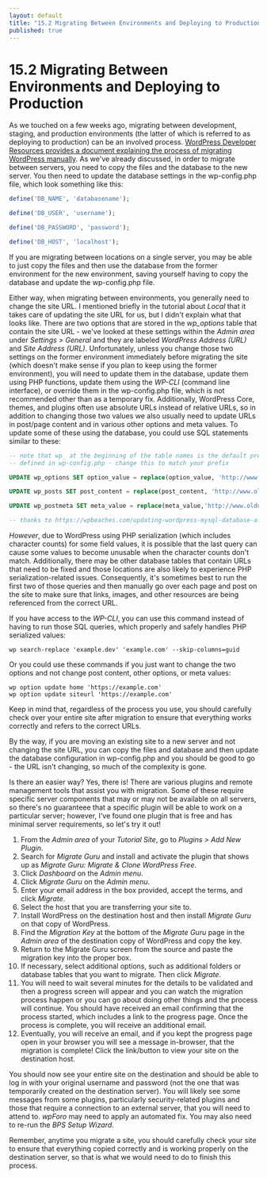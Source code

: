 ```yaml
---
layout: default
title: "15.2 Migrating Between Environments and Deploying to Production"
published: true
---
```


# 15.2 Migrating Between Environments and Deploying to Production

As we touched on a few weeks ago, migrating between development, staging, and production environments (the latter of which is referred to as deploying to production) can be an involved process. [WordPress Developer Resources provides a document explaining the process of migrating WordPress manually](https://developer.wordpress.org/advanced-administration/upgrade/migrating/). As we've already discussed, in order to migrate between servers, you need to copy the files and the database to the new server. You then need to update the database settings in the wp-config.php file, which look something like this:

```php
define('DB_NAME', 'databasename');

define('DB_USER', 'username');

define('DB_PASSWORD', 'password');

define('DB_HOST', 'localhost');
```

If you are migrating between locations on a single server, you may be able to just copy the files and then use the database from the former environment for the new environment, saving yourself having to copy the database and update the wp-config.php file.

Either way, when migrating between environments, you generally need to change the site URL. I mentioned briefly in the tutorial about _Local_ that it takes care of updating the site URL for us, but I didn't explain what that looks like. There are two options that are stored in the _wp_options_ table that contain the site URL - we've looked at these settings within the _Admin area_ under _Settings > General_ and they are labeled _WordPress Address (URL)_ and _Site Address (URL)_. Unfortunately, unless you change those two settings on the former environment immediately before migrating the site (which doesn't make sense if you plan to keep using the former environment), you will need to update them in the database, update them using PHP functions, update them using the _WP-CLI_ (command line interface), or override them in the wp-config.php file, which is not recommended other than as a temporary fix. Additionally, WordPress Core, themes, and plugins often use absolute URLs instead of relative URLs, so in addition to changing those two values we also usually need to update URLs in post/page content and in various other options and meta values. To update some of these using the database, you could use SQL statements similar to these:

```sql
-- note that wp_ at the beginning of the table names is the default prefix 
-- defined in wp-config.php - change this to match your prefix

UPDATE wp_options SET option_value = replace(option_value, 'http://www.oldurl', 'http://www.newurl') WHERE option_name = 'home' OR option_name = 'siteurl';

UPDATE wp_posts SET post_content = replace(post_content, 'http://www.oldurl', 'http://www.newurl');

UPDATE wp_postmeta SET meta_value = replace(meta_value,'http://www.oldurl','http://www.newurl');

-- thanks to https://wpbeaches.com/updating-wordpress-mysql-database-after-moving-to-a-new-url/ for the queries
```

_However_, due to WordPress using PHP serialization (which includes character counts) for some field values, it is possible that the last query can cause some values to become unusable when the character counts don't match. Additionally, there may be other database tables that contain URLs that need to be fixed and those locations are also likely to experience PHP serialization-related issues. Consequently, it's sometimes best to run the first two of those queries and then manually go over each page and post on the site to make sure that links, images, and other resources are being referenced from the correct URL.

If you have access to the _WP-CLI_, you can use this command instead of having to run those SQL queries, which properly and safely handles PHP serialized values:

```
wp search-replace 'example.dev' 'example.com' --skip-columns=guid
```

Or you could use these commands if you just want to change the two options and not change post content, other options, or meta values:

```
wp option update home 'https://example.com'
wp option update siteurl 'https://example.com'
```

Keep in mind that, regardless of the process you use, you should carefully check over your entire site after migration to ensure that everything works correctly and refers to the correct URLs.

By the way, if you are moving an existing site to a new server and not changing the site URL, you can copy the files and database and then update the database configuration in wp-config.php and you should be good to go - the URL isn't changing, so much of the complexity is gone.

Is there an easier way? Yes, there is! There are various plugins and remote management tools that assist you with migration. Some of these require specific server components that may or may not be available on all servers, so there's no guaranteee that a specific plugin will be able to work on a particular server; however, I've found one plugin that is free and has minimal server requirements, so let's try it out!

1. From the _Admin area_ of your _Tutorial Site_, go to _Plugins > Add New Plugin_.
2. Search for _Migrate Guru_ and install and activate the plugin that shows up as _Migrate Guru: Migrate & Clone WordPress Free_.
3. Click _Dashboard_ on the _Admin menu_.
4. Click _Migrate Guru_ on the _Admin menu_.
5. Enter your email address in the box provided, accept the terms, and click _Migrate_.
6. Select the host that you are transferring your site to.
7. Install WordPress on the destination host and then install _Migrate Guru_ on that copy of WordPress.
8. Find the _Migration Key_ at the bottom of the _Migrate Guru_ page in the _Admin area_ of the destination copy of WordPress and copy the key.
9. Return to the Migrate Guru screen from the source and paste the migration key into the proper box.
10. If necessary, select additional options, such as additional folders or database tables that you want to migrate. Then click _Migrate_.
11. You will need to wait several minutes for the details to be validated and then a progress screen will appear and you can watch the migration process happen or you can go about doing other things and the process will continue. You should have received an email confirming that the process started, which includes a link to the progress page. Once the process is complete, you will receive an additional email.
12. Eventually, you will receive an email, and if you kept the progress page open in your browser you will see a message in-browser, that the migration is complete! Click the link/button to view your site on the destination host.

You should now see your entire site on the destination and should be able to log in with your original username and password (not the one that was temporarily created on the destination server). You will likely see some messages from some plugins, particularly security-related plugins and those that require a connection to an external server, that you will need to attend to. _wpForo_ may need to apply an automated fix. You may also need to re-run the _BPS Setup Wizard_.

Remember, anytime you migrate a site, you should carefully check your site to ensure that everything copied correctly and is working properly on the destination server, so that is what we would need to do to finish this process.
